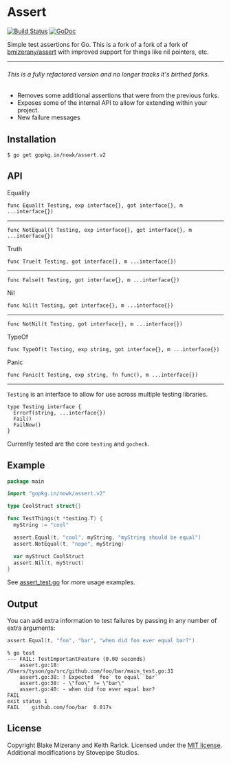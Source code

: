 # Assert

[![Build Status](https://travis-ci.org/nowk/assert.svg?branch=master)](https://travis-ci.org/nowk/assert)
[![GoDoc](https://godoc.org/github.com/nowk/assert?status.svg)](http://godoc.org/github.com/nowk/assert)

Simple test assertions for Go. This is a fork of a fork of a fork of [bmizerany/assert][original]
with improved support for things like nil pointers, etc.

[original]: http://github.com/bmizerany/assert

---

###### *This is a fully refactored version and no longer tracks it's birthed forks.*
* Removes some additional assertions that were from the previous forks. 
* Exposes some of the internal API to allow for extending within your project.
* New failure messages

Installation
------------

    $ go get gopkg.in/nowk/assert.v2

API
---

Equality

    func Equal(t Testing, exp interface{}, got interface{}, m ...interface{})
---

    func NotEqual(t Testing, exp interface{}, got interface{}, m ...interface{})

Truth

    func True(t Testing, got interface{}, m ...interface{})
---

    func False(t Testing, got interface{}, m ...interface{})

Nil

    func Nil(t Testing, got interface{}, m ...interface{})
---

    func NotNil(t Testing, got interface{}, m ...interface{})

TypeOf

    func TypeOf(t Testing, exp string, got interface{}, m ...interface{})

Panic

    func Panic(t Testing, exp string, fn func(), m ...interface{})

---

`Testing` is an interface to allow for use across multiple testing libraries. 

    type Testing interface {
      Errorf(string, ...interface{})
      Fail()
      FailNow()
    }

Currently tested are the core `testing` and `gocheck`.

Example
-------

```go
package main

import "gopkg.in/nowk/assert.v2"

type CoolStruct struct{}

func TestThings(t *testing.T) {
  myString := "cool"

  assert.Equal(t, "cool", myString, "myString should be equal")
  assert.NotEqual(t, "nope", myString)

  var myStruct CoolStruct
  assert.Nil(t, myStruct)
}
```

See [assert_test.go][assert_test] for more usage examples.

Output
------

You can add extra information to test failures by passing in any number of extra
arguments:

```go
assert.Equal(t, "foo", "bar", "when did foo ever equal bar?")
```

```console
% go test
--- FAIL: TestImportantFeature (0.00 seconds)
	assert.go:18: /Users/tyson/go/src/github.com/foo/bar/main_test.go:31
	assert.go:38: ! Expected `foo` to equal `bar`
	assert.go:38: - \"foo\" != \"bar\"
	assert.go:40: - when did foo ever equal bar?
FAIL
exit status 1
FAIL	github.com/foo/bar	0.017s
```

[assert_test]: https://github.com/nowk/assert/blob/master/assert_test.go

License
-------

Copyright Blake Mizerany and Keith Rarick. Licensed under the [MIT
license](http://opensource.org/licenses/MIT). Additional modifications by
Stovepipe Studios.

